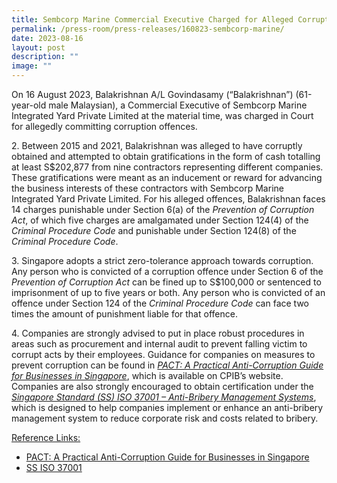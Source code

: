 ```yaml
---
title: Sembcorp Marine Commercial Executive Charged for Alleged Corruption Offences
permalink: /press-room/press-releases/160823-sembcorp-marine/
date: 2023-08-16
layout: post
description: ""
image: ""
---
```

On 16 August 2023, Balakrishnan A/L Govindasamy (“Balakrishnan”) (61-year-old male Malaysian), a Commercial Executive of Sembcorp Marine Integrated Yard Private Limited at the material time, was charged in Court for allegedly committing corruption offences.

2\. Between 2015 and 2021, Balakrishnan was alleged to have corruptly obtained and attempted to obtain gratifications in the form of cash totalling at least S$202,877 from nine contractors representing different companies. These gratifications were meant as an inducement or reward for advancing the business interests of these contractors with Sembcorp Marine Integrated Yard Private Limited. For his alleged offences, Balakrishnan faces 14 charges punishable under Section 6(a) of the *Prevention of Corruption Act*, of which five charges are amalgamated under Section 124(4) of the *Criminal Procedure Code* and punishable under Section 124(8) of the *Criminal Procedure Code*.

3\. Singapore adopts a strict zero-tolerance approach towards corruption. Any person who is convicted of a corruption offence under Section 6 of the *Prevention of Corruption Act* can be fined up to S$100,000 or sentenced to imprisonment of up to five years or both. Any person who is convicted of an offence under Section 124 of the *Criminal Procedure Code* can face two times the amount of punishment liable for that offence.

4\. Companies are strongly advised to put in place robust procedures in areas such as procurement and internal audit to prevent falling victim to corrupt acts by their employees. Guidance for companies on measures to prevent corruption can be found in *[PACT: A  Practical Anti-Corruption Guide for Businesses in Singapore](https://www.cpib.gov.sg/research-room/publications/anti-corruption-guide-for-businesses/)*, which is available on CPIB’s website. Companies are also strongly encouraged to obtain certification under the *[Singapore Standard (SS) ISO 37001 – Anti-Bribery Management Systems](https://www.cpib.gov.sg/research-room/publications/ss-iso-37001/)*, which is designed to help companies implement or enhance an anti-bribery management system to reduce corporate risk and costs related to bribery.

<u>Reference Links:</u>
* [PACT: A Practical Anti-Corruption Guide for Businesses in Singapore](/research-room/publications/anti-corruption-guide-for-businesses/)<br>
* [SS ISO 37001](/research-room/publications/ss-iso-37001/)